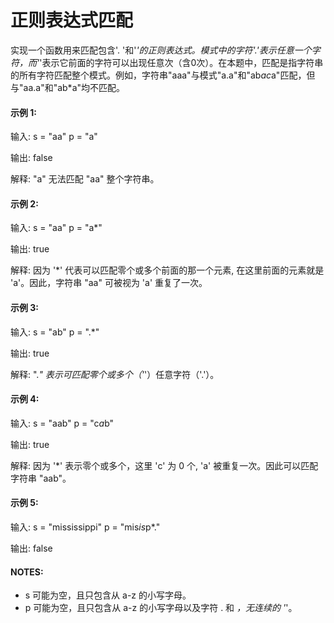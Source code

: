 # 正则表达式匹配

实现一个函数用来匹配包含'. '和'*'的正则表达式。模式中的字符'.'表示任意一个字符，而'*'表示它前面的字符可以出现任意次（含0次）。在本题中，匹配是指字符串的所有字符匹配整个模式。例如，字符串"aaa"与模式"a.a"和"ab*ac*a"匹配，但与"aa.a"和"ab*a"均不匹配。

#### 示例 1:

输入:
s = "aa"
p = "a"

输出: false

解释: "a" 无法匹配 "aa" 整个字符串。

#### 示例 2:

输入:
s = "aa"
p = "a*"

输出: true

解释: 因为 '*' 代表可以匹配零个或多个前面的那一个元素, 在这里前面的元素就是 'a'。因此，字符串 "aa" 可被视为 'a' 重复了一次。

#### 示例 3:

输入:
s = "ab"
p = ".*"

输出: true

解释: ".*" 表示可匹配零个或多个（'*'）任意字符（'.'）。

#### 示例 4:

输入:
s = "aab"
p = "c*a*b"

输出: true

解释: 因为 '*' 表示零个或多个，这里 'c' 为 0 个, 'a' 被重复一次。因此可以匹配字符串 "aab"。

#### 示例 5:

输入:
s = "mississippi"
p = "mis*is*p*."

输出: false

#### NOTES:

* s 可能为空，且只包含从 a-z 的小写字母。
* p 可能为空，且只包含从 a-z 的小写字母以及字符 . 和 *，无连续的 '*'。
